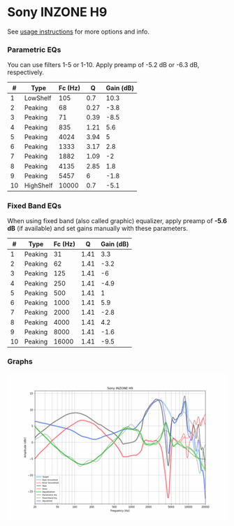 # Sony INZONE H9
See [usage instructions](https://github.com/jaakkopasanen/AutoEq#usage) for more options and info.

### Parametric EQs
You can use filters 1-5 or 1-10. Apply preamp of -5.2 dB or -6.3 dB, respectively.

|   # | Type      |   Fc (Hz) |    Q |   Gain (dB) |
|-----|-----------|-----------|------|-------------|
|   1 | LowShelf  |       105 | 0.7  |        10.3 |
|   2 | Peaking   |        68 | 0.27 |        -3.8 |
|   3 | Peaking   |        71 | 0.39 |        -8.5 |
|   4 | Peaking   |       835 | 1.21 |         5.6 |
|   5 | Peaking   |      4024 | 3.94 |         5   |
|   6 | Peaking   |      1333 | 3.17 |         2.8 |
|   7 | Peaking   |      1882 | 1.09 |        -2   |
|   8 | Peaking   |      4135 | 2.85 |         1.8 |
|   9 | Peaking   |      5457 | 6    |        -1.8 |
|  10 | HighShelf |     10000 | 0.7  |        -5.1 |

### Fixed Band EQs
When using fixed band (also called graphic) equalizer, apply preamp of **-5.6 dB** (if available) and set gains manually with these parameters.

|   # | Type    |   Fc (Hz) |    Q |   Gain (dB) |
|-----|---------|-----------|------|-------------|
|   1 | Peaking |        31 | 1.41 |         3.3 |
|   2 | Peaking |        62 | 1.41 |        -3.2 |
|   3 | Peaking |       125 | 1.41 |        -6   |
|   4 | Peaking |       250 | 1.41 |        -4.9 |
|   5 | Peaking |       500 | 1.41 |         1   |
|   6 | Peaking |      1000 | 1.41 |         5.9 |
|   7 | Peaking |      2000 | 1.41 |        -2.8 |
|   8 | Peaking |      4000 | 1.41 |         4.2 |
|   9 | Peaking |      8000 | 1.41 |        -1.6 |
|  10 | Peaking |     16000 | 1.41 |        -9.5 |

### Graphs
![](./Sony%20INZONE%20H9.png)
